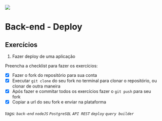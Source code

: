 ![](https://i.imgur.com/xG74tOh.png)

# Back-end - Deploy

## Exercícios

1.  Fazer deploy de uma aplicação

Preencha a checklist para fazer os exercícios:

- [x] Fazer o fork do repositório para sua conta
- [x] Executar `git clone` do seu fork no terminal para clonar o repositório, ou clonar de outra maneira
- [x] Após fazer e commitar todos os exercícios fazer o `git push` para seu fork
- [x] Copiar a url do seu fork e enviar na plataforma

###### tags: `back-end` `nodeJS` `PostgreSQL` `API REST` `deploy` `query builder`
